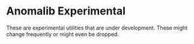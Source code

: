 # Anomalib Experimental

These are experimental utilities that are under development. These might change frequently or might even be dropped.
